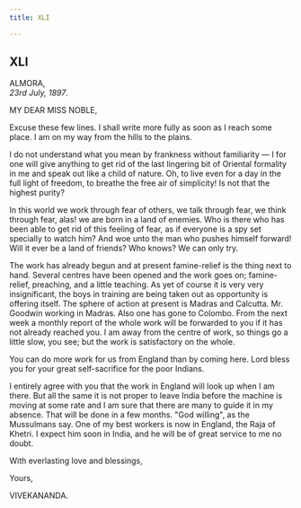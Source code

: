 ```yaml
---
title: XLI

---
```





  

  


## XLI

ALMORA,  
*23rd July, 1897*.

MY DEAR MISS NOBLE,

Excuse these few lines. I shall write more fully as soon as I reach some
place. I am on my way from the hills to the plains.

I do not understand what you mean by frankness without familiarity — I
for one will give anything to get rid of the last lingering bit of
Oriental formality in me and speak out like a child of nature. Oh, to
live even for a day in the full light of freedom, to breathe the free
air of simplicity! Is not that the highest purity?

In this world we work through fear of others, we talk through fear, we
think through fear, alas! we are born in a land of enemies. Who is there
who has been able to get rid of this feeling of fear, as if everyone is
a spy set specially to watch him? And woe unto the man who pushes
himself forward! Will it ever be a land of friends? Who knows? We can
only try.

The work has already begun and at present famine-relief is the thing
next to hand. Several centres have been opened and the work goes on;
famine-relief, preaching, and a little teaching. As yet of course it is
very very insignificant, the boys in training are being taken out as
opportunity is offering itself. The sphere of action at present is
Madras and Calcutta. Mr. Goodwin working in Madras. Also one has gone to
Colombo. From the next week a monthly report of the whole work will be
forwarded to you if it has not already reached you. I am away from the
centre of work, so things go a little slow, you see; but the work is
satisfactory on the whole.

You can do more work for us from England than by coming here. Lord bless
you for your great self-sacrifice for the poor Indians.

I entirely agree with you that the work in England will look up when I
am there. But all the same it is not proper to leave India before the
machine is moving at some rate and I am sure that there are many to
guide it in my absence. That will be done in a few months. "God
willing", as the Mussulmans say. One of my best workers is now in
England, the Raja of Khetri. I expect him soon in India, and he will be
of great service to me no doubt.

With everlasting love and blessings,

Yours,

VIVEKANANDA.


